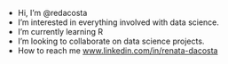 - Hi, I’m @redacosta
- I’m interested in everything involved with data science.
- I’m currently learning R
- I’m looking to collaborate on data science projects.
- How to reach me www.linkedin.com/in/renata-dacosta

<!---
redacosta/redacosta is a ✨ special ✨ repository because its `README.md` (this file) appears on your GitHub profile.
You can click the Preview link to take a look at your changes.
--->

